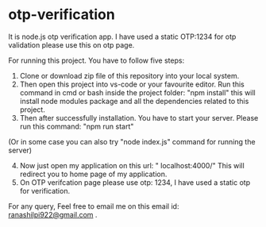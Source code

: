 # otp-verification
It is node.js otp verification app.
I have used a static OTP:1234 for otp validation please use this on otp page.

For running this project. You have to follow five steps:
 1. Clone or download zip file of this repository into your local system.
 2. Then open this project into vs-code or your favourite editor. Run this command in cmd or bash inside the project folder:
     "npm install"
     this will install node modules package and all the dependencies related to this project.
 3. Then after successfully installation. You have to start your server. Please run this command:
   "npm run start"
   
   (Or in some case you can also try "node index.js" command for running the server)
   
 4. Now just open my application on this url:
  " localhost:4000/"
 This will redirect you to home page of my application.
 5. On OTP verifcation page please use  otp: 1234, I have used a static otp for verification.
 
 For any query, Feel free to email me on this email id: ranashilpi922@gmail.com .
 

